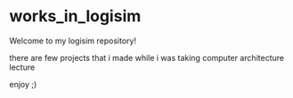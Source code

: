 # works_in_logisim
Welcome to my logisim repository!

there are few projects that i made while i was taking computer architecture lecture

enjoy ;)
